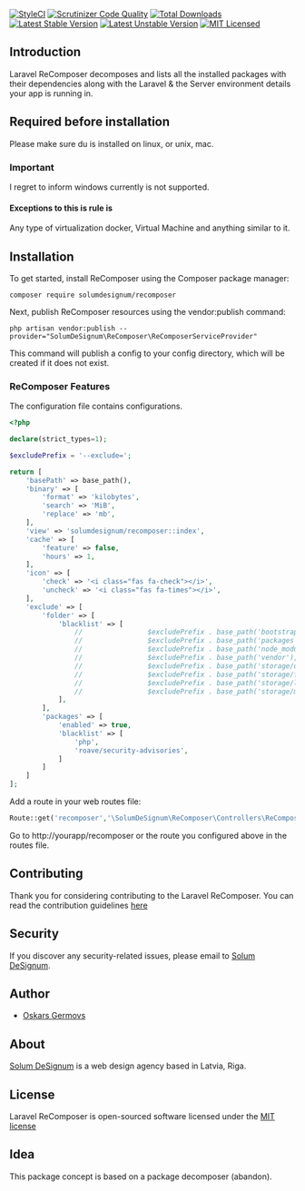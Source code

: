 [![StyleCI](https://github.styleci.io/repos/326276520/shield?branch=master)](https://github.styleci.io/repos/145921620)
[![Scrutinizer Code Quality](https://scrutinizer-ci.com/g//recomposer/badges/quality-score.png?b=master)](https://scrutinizer-ci.com/g//recomposer/?branch=master)
[![Total Downloads](https://poser.pugx.org/solumdesignum/recomposer/downloads)](https://packagist.org/packages/solumdesignum/recomposer)
[![Latest Stable Version](https://poser.pugx.org/solumdesignum/recomposer/v/stable)](https://packagist.org/packages/solumdesignum/recomposer)
[![Latest Unstable Version](https://poser.pugx.org/solumdesignum/recomposer/v/unstable)](https://packagist.org/packages/solumdesignum/recomposer)
[![MIT Licensed](https://img.shields.io/badge/license-MIT-brightgreen.svg?style=flat-square)](LICENSE.md)

## Introduction
Laravel ReComposer decomposes and lists all the installed packages with their
dependencies along with the Laravel & the Server environment details your app is running in.

## Required before installation
Please make sure du is installed on linux, or unix, mac.

### Important
I regret to inform windows currently is not supported. 
#### Exceptions to this is rule is
Any type of virtualization docker, Virtual Machine and anything similar to it.

## Installation
To get started, install ReComposer using the Composer package manager:
```shell
composer require solumdesignum/recomposer
```

Next, publish ReComposer resources using the vendor:publish command:

```shell
php artisan vendor:publish --provider="SolumDeSignum\ReComposer\ReComposerServiceProvider"
```

This command will publish a config to your config directory, which will be
created if it does not exist.

### ReComposer Features
The configuration file contains configurations.
```php
<?php

declare(strict_types=1);

$excludePrefix = '--exclude=';

return [
    'basePath' => base_path(),
    'binary' => [
        'format' => 'kilobytes',
        'search' => 'MiB',
        'replace' => 'mb',
    ],
    'view' => 'solumdesignum/recomposer::index',
    'cache' => [
        'feature' => false,
        'hours' => 1,
    ],
    'icon' => [
        'check' => '<i class="fas fa-check"></i>',
        'uncheck' => '<i class="fas fa-times"></i>',
    ],
    'exclude' => [
        'folder' => [
            'blacklist' => [
                //                $excludePrefix . base_path('bootstrap'),
                //                $excludePrefix . base_path('packages'),
                //                $excludePrefix . base_path('node_modules'),
                //                $excludePrefix . base_path('vendor'),
                //                $excludePrefix . base_path('storage/debugbar'),
                //                $excludePrefix . base_path('storage/framework'),
                //                $excludePrefix . base_path('storage/logs'),
                //                $excludePrefix . base_path('storage/medialibrary'),
            ],
        ],
        'packages' => [
            'enabled' => true,
            'blacklist' => [
                'php',
                'roave/security-advisories',
            ]
        ]
    ]
];
````

Add a route in your web routes file:

```php
Route::get('recomposer','\SolumDeSignum\ReComposer\Controllers\ReComposerController@index');
```
Go to http://yourapp/recomposer or the route you configured above in the routes file.

## Contributing
Thank you for considering contributing to the Laravel ReComposer. You can read the contribution guidelines [here](CONTRIBUTING.md)

## Security
If you discover any security-related issues, please email to [Solum DeSignum](mailto:oskars_germovs@inbox.lv).

## Author
- [Oskars Germovs](https://github.com/Faks)

## About
[Solum DeSignum](https://solum-designum.eu) is a web design agency based in Latvia, Riga.

## License
Laravel ReComposer is open-sourced software licensed under the [MIT license](LICENSE.md)

## Idea
This package concept is based on a package decomposer (abandon).
